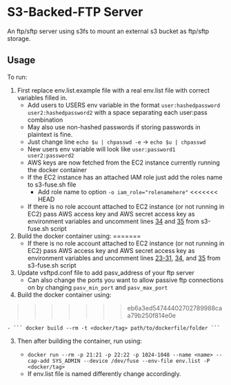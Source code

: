 # S3-Backed-FTP Server

An ftp/sftp server using s3fs to mount an external s3 bucket as ftp/sftp storage.

## Usage

To run:

1. First replace env.list.example file with a real env.list file with correct variables filled in.
	- Add users to USERS env variable in the format ` user:hashedpassword user2:hashedpassword2 ` with a space separating each user:pass combination
  	- May also use non-hashed passwords if storing passwords in plaintext is fine.
  	- Just change line ` echo $u | chpasswd -e ` -> ` echo $u | chpasswd `
  	- New users env variable will look like ` user:password1 user2:password2 `
	- AWS keys are now fetched from the EC2 instance currently running the docker container
  	- If the EC2 instance has an attached IAM role just add the roles name to s3-fuse.sh file
  		- Add role name to option ` -o iam_role="rolenamehere" `
<<<<<<< HEAD
  	- If there is no role account attached to EC2 instance (or not running in EC2) pass AWS access key and AWS secret access key as environment variables and uncomment lines [34](./s3-fuse.sh#L34) and [35](./s3-fuse.sh#L35) from s3-fuse.sh script
2. Build the docker container using:
=======
  	- If there is no role account attached to EC2 instance (or not running in EC2) pass AWS access key and AWS secret access key as environment variables and uncomment lines [23-31](./s3-fuse.sh#L23-31), [34](./s3-fuse.sh#L34-35), and [35](./s3-fuse.sh#L34-35) from s3-fuse.sh script
2. Update vsftpd.conf file to add pasv_address of your ftp server
	- Can also change the ports you want to allow passive ftp connections on by changing ` pasv_min_port ` and ` pasv_max_port `  
3. Build the docker container using:
>>>>>>> eb6a3ed54744402702789988caa79b250f814e0e

	- ``` docker build --rm -t <docker/tag> path/to/dockerfile/folder ```

3. Then after building the container, run using:

 	- ``` docker run --rm -p 21:21 -p 22:22 -p 1024-1048 --name <name> --cap-add SYS_ADMIN --device /dev/fuse --env-file env.list -P <docker/tag> ```
	- If env.list file is named differently change accordingly. 

